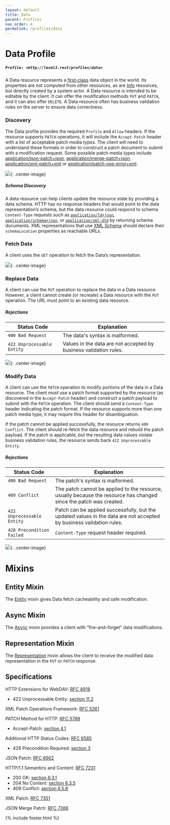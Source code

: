 ```yaml
---
layout: default
title: Data
parent: Profiles
nav_order: 4
permalink: /profiles/data
---
```

# Data Profile

##### `Profile: <http://level3.rest/profiles/data>`

A Data resource represents a [first-class](https://en.wikipedia.org/wiki/First-class_citizen) data object in the world. Its properties are not computed from other resources, as are [Info](info.md) resources, but directly created by a system actor. A Data resource is intended to be editable by the client. It can offer the modification methods `PUT` and `PATCH`, and it can also offer `DELETE`. A Data resource often has business validation rules on the server to ensure data correctness.

### Discovery

The Data profile provides the required `Profile` and `Allow` headers. If the resource supports `PATCH` operations, it will include the `Accept-Patch` header with a list of acceptable patch media types. The client will need to understand these formats in order to construct a patch document to submit with a modification request. Some possible patch media types include [application/json-patch+json](https://tools.ietf.org/html/rfc6902), [application/merge-patch+json](https://tools.ietf.org/html/rfc7386), [application/xml-patch+xml](https://tools.ietf.org/html/rfc7351) or [application/patch-ops-error+xml](https://tools.ietf.org/html/rfc5261).

![](data/discovery.svg){: .center-image}

##### Schema Discovery

A data resource can help clients update the resource state by providing a data schema. HTTP has no response headers that would point to the data representation’s schema, but the data resource could respond to schema `Content-Type` requests such as [`application/ld+json`](https://json-ld.org), [`application/schema+json`](https://json-schema.org/latest/json-schema-core.html), or [`application/xml-dtd`](https://www.w3.org/2006/02/son-of-3023/draft-murata-kohn-lilley-xml-04.html) by returning schema documents. XML representations that use [XML Schema](https://www.w3.org/standards/xml/schema) should declare their `schemaLocation` properties as reachable URLs.

### Fetch Data

A client uses the  `GET` operation to fetch the Data’s representation.

![](data/fetch.svg){: .center-image}

### Replace Data

A client can use the `PUT` operation to replace the data in a Data resource. However, a client cannot create (or recreate) a Data resource with the `PUT` operation. The URL must point to an existing data resource.

##### Rejections

| Status Code                | Explanation                                                  |
| -------------------------- | ------------------------------------------------------------ |
| `400 Bad Request`          | The data's syntax is malformed.                              |
| `422 Unprocessable Entity` | Values in the data are not accepted by business validation rules. |

![](data/replace.svg){: .center-image}

### Modify Data

A client can use the `PATCH` operation to modify portions of the data in a Data resource. The client must use a patch format supported by the resource (as discovered in the `Accept-Patch` header) and construct a patch payload to submit with the `PATCH` operation. The client should send a `Content-Type` header indicating the patch format. If the resource supports more than one patch media type, it may require this header for disambiguation.

If the patch cannot be applied successfully, the resource returns `409 Conflict`. The client should re-fetch the data resource and rebuild the patch payload. If the patch is applicable, but the resulting data values violate business validation rules, the resource sends back `422 Unprocessable Entity`.

##### Rejections

| Status Code                | Explanation                                                  |
| -------------------------- | ------------------------------------------------------------ |
| `400 Bad Request`          | The patch's syntax is malformed.                             |
| `409 Conflict `            | The patch cannot be applied to the resource, usually because the resource has changed since the patch was created. |
| `422 Unprocessable Entity` | Patch can be applied successfully, but the updated values in the data are not accepted by business validation rules. |
| `428 Precondition Failed`  | `Content-Type` request header required.                      |

![](data/modify.svg){: .center-image}

# Mixins

## Entity Mixin

The [Entity](entity.md) mixin gives Data fetch cacheability and safe modification.

## Async Mixin

The [Async](async.md) mixin provides a client with “fire-and-forget” data modifications.

## Representation Mixin

The [Representation](representation.md) mixin allows the client to receive the modified data representation in the `PUT` or `PATCH` response.

## Specifications

HTTP Extensions for WebDAV: [RFC 4918](https://tools.ietf.org/html/rfc4918)

- 422 Unprocessable Entity: [section 11.2](https://tools.ietf.org/html/rfc4918#section-11.2)

XML Patch Operations Framework: [RFC 5261](https://tools.ietf.org/html/rfc5261)

PATCH Method for HTTP: [RFC 5789](https://tools.ietf.org/html/rfc5789)

- Accept-Patch: [section 4.1](https://tools.ietf.org/html/rfc5789#section-4.1)

Additional HTTP Status Codes: [RFC 6585](https://tools.ietf.org/html/rfc6585)

- 428 Precondition Required: [section 3](https://tools.ietf.org/html/rfc6585#section-3)

JSON Patch: [RFC 6902](https://tools.ietf.org/html/rfc6902)

HTTP/1.1 Semantics and Content: [RFC 7231](https://tools.ietf.org/html/rfc7231)

- 200 OK: [section 6.3.1](https://tools.ietf.org/html/rfc7231#section-6.3.1)
- 204 No Content: [section 6.3.5](https://tools.ietf.org/html/rfc7231#section-6.3.5)
- 409 Conflict: [section 6.5.8](https://tools.ietf.org/html/rfc7231#section-6.5.8)

XML Patch: [RFC 7351](https://tools.ietf.org/html/rfc7351)

JSON Merge Patch: [RFC 7386](https://tools.ietf.org/html/rfc7386)

{% include footer.html %}

